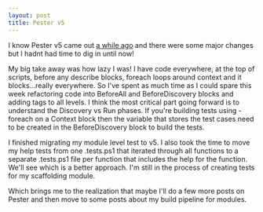 ```yaml
---
layout: post
title: Pester v5
---
```


I know Pester v5 came out [a while ago](https://github.com/pester/Pester/releases/tag/5.0.0) and there were some major changes but I hadnt had time to dig in until now!

My big take away was how lazy I was! I have code everywhere, at the top of scripts, before any describe blocks, foreach loops around context and it blocks...really everywhere. So I've spent as much time as I could spare this week refactoring code into BeforeAll and BeforeDiscovery blocks and adding tags to all levels. I think the
most critical part going forward is to understand the Discovery vs Run phases. If you're building tests using -foreach on a Context block then the variable that stores the test cases need to be created in the BeforeDiscovery block to build the tests.

I finished migrating my module level test to v5. I also took the time to move my help tests from one .tests.ps1 that iterated through all functions to a separate .tests.ps1 file per function that includes the help for the function. We'll see which is a better approach. I'm still in the process of creating tests for my scaffolding module.

Which brings me to the realization that maybe I'll do a few more posts on Pester and then move to some posts about my build pipeline for modules.
